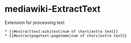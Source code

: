 # mediawiki-ExtractText

Extension for processing text

```
* {{#extracttext:wikitext|num of chars|extra text}}
* {{#extractpagetext:pagename|num of chars|extra text}}
```
